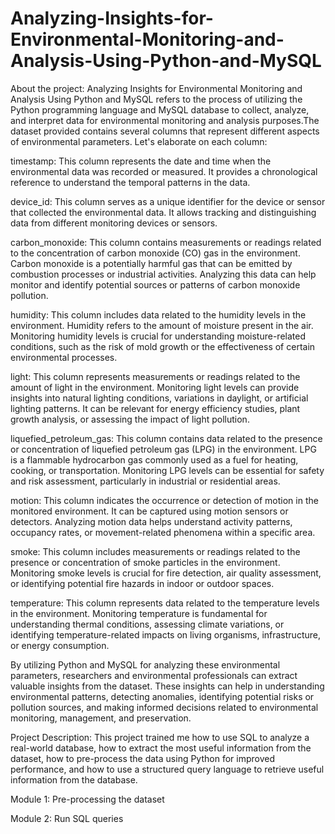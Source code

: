 # Analyzing-Insights-for-Environmental-Monitoring-and-Analysis-Using-Python-and-MySQL

About the project: 
Analyzing Insights for Environmental Monitoring and Analysis Using Python and MySQL refers to the process of utilizing the Python programming language and MySQL database to collect, analyze, and interpret data for environmental monitoring and analysis purposes.The dataset provided contains several columns that represent different aspects of environmental parameters. Let's elaborate on each column:

timestamp: This column represents the date and time when the environmental data was recorded or measured. It provides a chronological reference to understand the temporal patterns in the data.

device_id: This column serves as a unique identifier for the device or sensor that collected the environmental data. It allows tracking and distinguishing data from different monitoring devices or sensors.

carbon_monoxide: This column contains measurements or readings related to the concentration of carbon monoxide (CO) gas in the environment. Carbon monoxide is a potentially harmful gas that can be emitted by combustion processes or industrial activities. Analyzing this data can help monitor and identify potential sources or patterns of carbon monoxide pollution.

humidity: This column includes data related to the humidity levels in the environment. Humidity refers to the amount of moisture present in the air. Monitoring humidity levels is crucial for understanding moisture-related conditions, such as the risk of mold growth or the effectiveness of certain environmental processes.

light: This column represents measurements or readings related to the amount of light in the environment. Monitoring light levels can provide insights into natural lighting conditions, variations in daylight, or artificial lighting patterns. It can be relevant for energy efficiency studies, plant growth analysis, or assessing the impact of light pollution.

liquefied_petroleum_gas: This column contains data related to the presence or concentration of liquefied petroleum gas (LPG) in the environment. LPG is a flammable hydrocarbon gas commonly used as a fuel for heating, cooking, or transportation. Monitoring LPG levels can be essential for safety and risk assessment, particularly in industrial or residential areas.

motion: This column indicates the occurrence or detection of motion in the monitored environment. It can be captured using motion sensors or detectors. Analyzing motion data helps understand activity patterns, occupancy rates, or movement-related phenomena within a specific area.

smoke: This column includes measurements or readings related to the presence or concentration of smoke particles in the environment. Monitoring smoke levels is crucial for fire detection, air quality assessment, or identifying potential fire hazards in indoor or outdoor spaces.

temperature: This column represents data related to the temperature levels in the environment. Monitoring temperature is fundamental for understanding thermal conditions, assessing climate variations, or identifying temperature-related impacts on living organisms, infrastructure, or energy consumption.

By utilizing Python and MySQL for analyzing these environmental parameters, researchers and environmental professionals can extract valuable insights from the dataset. These insights can help in understanding environmental patterns, detecting anomalies, identifying potential risks or pollution sources, and making informed decisions related to environmental monitoring, management, and preservation.

Project Description: 
This project trained me how to use SQL to analyze a real-world database, how to extract the most useful information from the dataset, how to pre-process the data using Python for improved performance, and how to use a structured query language to retrieve useful information from the database.

Module 1: Pre-processing the dataset

Module 2: Run SQL queries 

